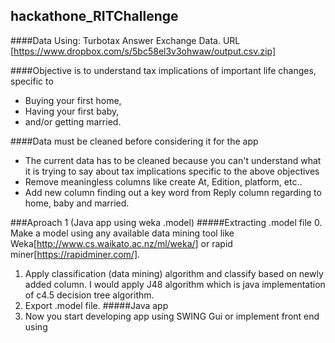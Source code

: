## hackathone_RITChallenge

####Data Using:
Turbotax Answer Exchange Data. URL [https://www.dropbox.com/s/5bc58el3v3ohwaw/output.csv.zip]

####Objective is to understand tax implications of important life changes, specific to 
* Buying your first home,
* Having your first baby,
* and/or getting married.

####Data must be cleaned before considering it for the app
* The current data has to be cleaned because you can't understand what it is trying to say about tax implications specific to the above objectives
* Remove meaningless columns like create At, Edition, platform, etc..
* Add new column finding out a key word from Reply column regarding to home, baby and married.

###Aproach 1 (Java app using weka .model)
#####Extracting .model file
0. Make a model using any available data mining tool like Weka[http://www.cs.waikato.ac.nz/ml/weka/] or rapid miner[https://rapidminer.com/].
1. Apply classification (data mining) algorithm and classify based on newly added column. I would apply J48 algorithm which is java implementation of c4.5 decision tree algorithm.
2. Export .model file.
#####Java app
0. Now you start developing app using SWING Gui or implement front end using 
